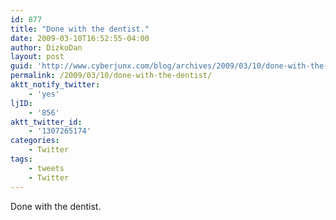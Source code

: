 ```yaml
---
id: 877
title: "Done with the dentist."
date: 2009-03-10T16:52:55-04:00
author: DizkoDan
layout: post
guid: 'http://www.cyberjunx.com/blog/archives/2009/03/10/done-with-the-dentist/'
permalink: /2009/03/10/done-with-the-dentist/
aktt_notify_twitter:
    - 'yes'
ljID:
    - '856'
aktt_twitter_id:
    - '1307265174'
categories:
    - Twitter
tags:
    - tweets
    - Twitter
---
```


Done with the dentist.